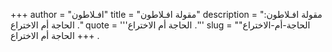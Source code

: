 +++
author = "افـلاطون"
title = "مقولة افـلاطون"
description = "مقولة افـلاطون: الحاجة أم الاختراع ."
quote = '''الحاجة أم الاختراع .'''
slug = "الحاجة-أم-الاختراع"
+++
الحاجة أم الاختراع .
